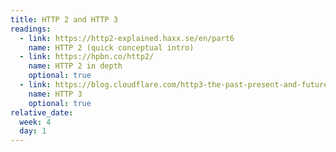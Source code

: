 ```yaml
---
title: HTTP 2 and HTTP 3
readings:
  - link: https://http2-explained.haxx.se/en/part6
    name: HTTP 2 (quick conceptual intro)
  - link: https://hpbn.co/http2/
    name: HTTP 2 in depth
    optional: true
  - link: https://blog.cloudflare.com/http3-the-past-present-and-future/
    name: HTTP 3
    optional: true
relative_date:
  week: 4
  day: 1
---
```

